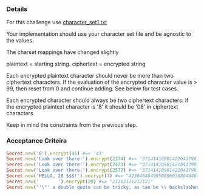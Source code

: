 
### Details

For this challenge use [character_set1.txt](./char_sets/character_set1.txt)

Your implementation should use your character set file and be agnostic to the values.

The charset mappings have changed slightly

plaintext = starting string. ciphertext = encrypted string

Each encrypted plaintext character should never be more than two ciphertext characters. If the evaluation of the encrypted character value is > 99, then reset from 0 and continue adding. See below for test cases.

Each encrypted character should always be two ciphertext characters: if the encrypted plaintext character is '8'  it should be '08' in ciphertext characters

Keep in mind the constraints from the previous step.

### Acceptance Criteira
```ruby
Secret.new('0').encrypt(45) #=> '43'
Secret.new('Look over there!').encrypt(2374) #=> "37141410981421041798190704170452"
Secret.new('Look over there!').encrypt(2473) #=> "37141410981421041798190704170452"
Secret.new('Look over there!').encrypt(2572) #=> "37141410981421041798190704170452"
Secret.new('HELLO, 28 $$$!').encrypt(7) #=> "4239464649850896030864646461"
Secret.new('       ').encrypt(20) #=> "21212121212121"
Secret.new("'\"' a double quote can be tricky, as can be \\ backslashes").encrypt(43) #=> "181918444544485965465649446165596449444745584446494464625347556922444563444745584446494420444645475563564563524963"
```
